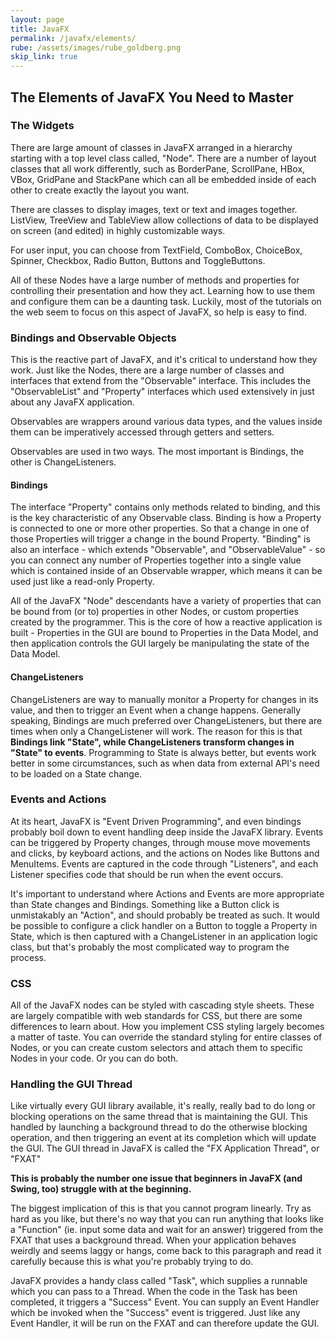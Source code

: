 ```yaml
---
layout: page
title: JavaFX
permalink: /javafx/elements/
rube: /assets/images/rube_goldberg.png
skip_link: true
---
```

## The Elements of JavaFX You Need to Master

### The Widgets
There are large amount of classes in JavaFX arranged in a hierarchy starting with a top level class called, "Node".  There are a number of layout classes that all work differently, such as BorderPane, ScrollPane, HBox, VBox, GridPane and StackPane which can all be embedded inside of each other to create exactly the layout you want.

There are classes to display images, text or text and images together.  ListView, TreeView and TableView allow collections of data to be displayed on screen (and edited) in highly customizable ways.

For user input, you can choose from TextField, ComboBox, ChoiceBox, Spinner, Checkbox, Radio Button, Buttons and ToggleButtons.

All of these Nodes have a large number of methods and properties for controlling their presentation and how they act.  Learning how to use them and configure them can be a daunting task.  Luckily, most of the tutorials on the web seem to focus on this aspect of JavaFX, so help is easy to find.

### Bindings and Observable Objects

This is the reactive part of JavaFX, and it's critical to understand how they work.  Just like the Nodes, there are a large number of classes and interfaces that extend from the "Observable" interface.  This includes the "ObservableList" and "Property" interfaces which used extensively in just about any JavaFX application.  

Observables are wrappers around various data types, and the values inside them can be imperatively accessed through getters and setters.

Observables are used in two ways.  The most important is Bindings, the other is ChangeListeners.

#### Bindings

The interface "Property" contains only methods related to binding, and this is the key characteristic of any Observable class.  Binding is how a Property is connected to one or more other properties.  So that a change in one of those Properties will trigger a change in the bound Property.  "Binding" is also an interface - which extends "Observable", and "ObservableValue" - so you can connect any number of Properties together into a single value which is contained inside of an Observable wrapper, which means it can be used just like a read-only Property.

All of the JavaFX "Node" descendants have a variety of properties that can be bound from (or to) properties in other Nodes, or custom properties created by the programmer.  This is the core of how a reactive application is built - Properties in the GUI are bound to Properties in the Data Model, and then application controls the GUI largely be manipulating the state of the Data Model.

#### ChangeListeners

ChangeListeners are way to manually monitor a Property for changes in its value, and then to trigger an Event when a change happens.  Generally speaking, Bindings are much preferred over ChangeListeners, but there are times when only a ChangeListener will work.  The reason for this is that **Bindings link "State", while ChangeListeners transform changes in "State" to events**.  Programming to State is always better, but events work better in some circumstances, such as when data from external API's need to be loaded on a State change.

### Events and Actions

At its heart, JavaFX is "Event Driven Programming", and even bindings probably boil down to event handling deep inside the JavaFX library.  Events can be triggered by Property changes, through mouse move movements and clicks, by keyboard actions, and the actions on Nodes like Buttons and MenuItems.  Events are captured in the code through "Listeners", and each Listener specifies code that should be run when the event occurs.

It's important to understand where Actions and Events are more appropriate than State changes and Bindings.  Something like a Button click is unmistakably an "Action", and should probably be treated as such.  It would be possible to configure a click handler on a Button to toggle a Property in State, which is then captured with a ChangeListener in an application logic class, but that's probably the most complicated way to program the process.  

### CSS

All of the JavaFX nodes can be styled with cascading style sheets.  These are largely compatible with web standards for CSS, but there are some differences to learn about.  How you implement CSS styling largely becomes a matter of taste.  You can override the standard styling for entire classes of Nodes, or you can create custom selectors and attach them to specific Nodes in your code.  Or you can do both.

### Handling the GUI Thread

Like virtually every GUI library available, it's really, really bad to do long or blocking operations on the same thread that is maintaining the GUI.  This handled by launching a background thread to do the otherwise blocking operation, and then triggering an event at its completion which will update the GUI.  The GUI thread in JavaFX is called the "FX Application Thread", or "FXAT"

**This is probably the number one issue that beginners in JavaFX (and Swing, too) struggle with at the beginning.**

The biggest implication of this is that you cannot program linearly.  Try as hard as you like, but there's no way that you can run anything that looks like a "Function" (ie. input some data and wait for an answer) triggered from the FXAT that uses a background thread.  When your application behaves weirdly and seems laggy or hangs, come back to this paragraph and read it carefully because this is what you're probably trying to do.

JavaFX provides a handy class called "Task", which supplies a runnable which you can pass to a Thread.  When the code in the Task has been completed, it triggers a "Success" Event.  You can supply an Event Handler which be invoked when the "Success" event is triggered.  Just like any Event Handler, it will be run on the FXAT and can therefore update the GUI.  

